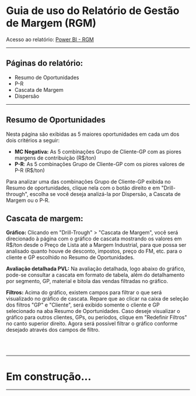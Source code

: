 # Guia de uso do Relatório de Gestão de Margem (RGM)
Acesso ao relatório: [Power BI - RGM](https://app.powerbi.com/groups/363fc772-dd63-4b14-9874-23adbff5b394/reports/86144c27-0021-4000-8f7c-6361bf0873e2/ReportSectiond4541df725c8d50c0f4c)
___
## Páginas do relatório:
- Resumo de Oportunidades
- P-R
- Cascata de Margem
- Dispersão
___

## Resumo de Oportunidades
Nesta página são exibidas as 5 maiores oportunidades em cada um dos dois critérios a seguir:
- **MC Negativa:** As 5 combinações Grupo de Cliente-GP com as piores margens de contribuição (R$/ton)
- **P-R**: As 5 combinações Grupo de Cliente-GP com os piores valores de P-R (R$/ton)

Para analizar uma das combinações Grupo de Cliente-GP exibida no Resumo de oportunidades, clique nela com o botão direito e em "Drill-through", escolha se você deseja analizá-la por Dispersão, a Cascata de Margem ou o P-R. 

## Cascata de margem:
**Gráfico:** Clicando em "Drill-Trough" > "Cascata de Margem", você será direcionado à página com o gráfico de cascata mostrando os valores em R$/ton desde o Preço de Lista até a Margem Industrial, para que possa ser analisado quanto houve de desconto, impostos, preço do FM, etc. para o cliente e GP escolhido no Resumo de Oportunidades.

**Avaliação detalhada PVL:**  Na avaliação detalhada, logo abaixo do gráfico, pode-se consultar a cascata em formato de tabela, além do detalhamento por segmento, GP, material e bitola das vendas filtradas no gráfico.

**Filtros:** Acima do gráfico, existem campos para filtrar o que será visualizado no gráfico de cascata. Repare que ao clicar na caixa de seleção dos filtros "GP" e "Cliente", será exibido somente o cliente e GP selecionado na aba Resumo de Oportunidades.
Caso deseje visualizar o gráfico para outros clientes, GPs, ou períodos, clique em "Redefinir Filtros" no canto superior direito. Agora será possível filtrar o gráfico conforme desejado através dos campos de filtro.


<br>
<br>

___
# Em construção...
___
